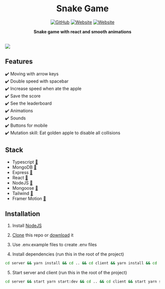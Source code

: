 <div align="center">
	<h1>Snake Game</h1>
  <a href="https://github.com/AuroPick/snake-game/blob/master/LICENSE"><img alt="GitHub" src="https://img.shields.io/github/license/AuroPick/snake-game"></a>
  <a href="https://aykut-snake-game.vercel.app"><img alt="Website" src="https://img.shields.io/website?label=client&logo=Netlify&url=https%3A%2F%2Faykut-snake-game.vercel.app"></a>
  <a href="https://aykut-snake-game.herokuapp.com"><img alt="Website" src="https://img.shields.io/website?label=server&logo=Heroku&url=https%3A%2F%2Faykut-snake-game.herokuapp.com/leaderboard"></a>
	<p><b>Snake game with react and smooth animations</b></p>
</div>
</br>
<a href="https://aykut-snake-game.vercel.app"><img src="https://user-images.githubusercontent.com/53499802/126382212-1ee8d46f-d76c-47e4-9291-f0e51f86c518.gif" /></a>

## Features
:heavy_check_mark: Moving with arrow keys  
:heavy_check_mark: Double speed with spacebar  
:heavy_check_mark: Increase speed when ate the apple  
:heavy_check_mark: Save the score  
:heavy_check_mark: See the leaderboard  
:heavy_check_mark: Animations  
:heavy_check_mark: Sounds  
:heavy_check_mark: Buttons for mobile  
:heavy_check_mark: Mutation skill: Eat golden apple to disable all collisions 

## Stack
- Typescript [:link:](https://www.typescriptlang.org)
- MongoDB [:link:](https://www.mongodb.com)  
- Express [:link:](https://expressjs.com)  
- React [:link:](https://reactjs.org)  
- NodeJS [:link:](https://nodejs.org/en/)
- Mongoose [:link:](https://mongoosejs.com)
- Tailwind [:link:](https://tailwindcss.com)
- Framer Motion [:link:](https://tailwindcss.com)

## Installation

1. Install [NodeJS](https://nodejs.org/en/)

2. [Clone](https://help.github.com/en/github/creating-cloning-and-archiving-repositories/cloning-a-repository) this repo or [download](https://github.com/AuroPick/snake-game/archive/master.zip) it

3. Use .env.example files to create .env files

4. Install dependencies (run this in the root of the project)
  ```bash
  cd server && yarn install && cd .. && cd client && yarn install && cd ..
  ```
5. Start server and client (run this in the root of the project)
  ```bash
  cd server && start yarn start:dev && cd .. && cd client && start yarn start && cd ..
  ```
